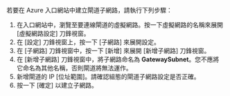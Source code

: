 若要在 Azure 入口網站中建立閘道子網路，請執行下列步驟：

1. 在入口網站中，瀏覽至要連線閘道的虛擬網路。按一下虛擬網路的名稱來展開 [虛擬網路設定] 刀鋒視窗。
2. 在 [設定] 刀鋒視窗上，按一下 [子網路] 來展開設定。
3. 在 [子網路] 刀鋒視窗中，按一下 [新增] 來展開 [新增子網路] 刀鋒視窗。
4. 在 [新增子網路] 刀鋒視窗中，將子網路命名為 **GatewaySubnet**。您不應將它命名為其他名稱，否則閘道將無法運作。
5. 新增閘道的 IP [位址範圍]。請確認組態的閘道子網路設定是否正確。
6. 按一下 [確定] 以建立子網路。

<!---HONumber=AcomDC_0107_2016-->